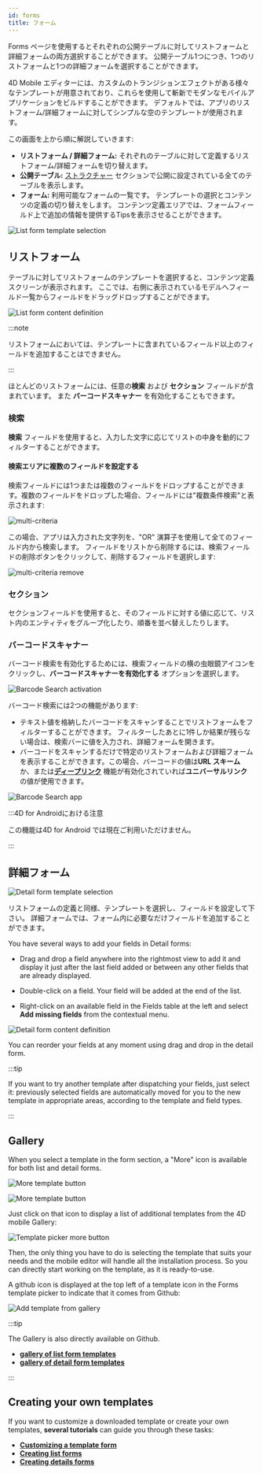 ```yaml
---
id: forms
title: フォーム
---
```


Forms ページを使用するとそれぞれの公開テーブルに対してリストフォームと詳細フォームの両方選択することができます。 公開テーブル1つにつき、1つのリストフォームと1つの詳細フォームを選択することができます。

4D Mobile エディターには、カスタムのトランジションエフェクトがある様々なテンプレートが用意されており、これらを使用して斬新でモダンなモバイルアプリケーションをビルドすることができます。 デフォルトでは、アプリのリストフォーム/詳細フォームに対してシンプルな空のテンプレートが使用されます。

この画面を上から順に解説していきます:

* **リストフォーム / 詳細フォーム:** それぞれのテーブルに対して定義するリストフォーム/詳細フォームを切り替えます。
* **公開テーブル:** [ストラクチャー](structure.md) セクションで公開に設定されている全てのテーブルを表示します。
* **フォーム:** 利用可能なフォームの一覧です。 テンプレートの選択とコンテンツの定義の切り替えをします。 コンテンツ定義エリアでは、フォームフィールド上で追加の情報を提供するTipsを表示させることができます。


![List form template selection](img/Forms-section-templates-selection-4D-for-iOS.png)



## リストフォーム

テーブルに対してリストフォームのテンプレートを選択すると、コンテンツ定義スクリーンが表示されます。 ここでは、右側に表示されているモデルへフィールド一覧からフィールドをドラッグドロップすることができます。

![List form content definition](img/Forms-section-content-definition-4D-for-iOS.png)

:::note

リストフォームにおいては、テンプレートに含まれているフィールド以上のフィールドを追加することはできません。

:::

ほとんどのリストフォームには、任意の**検索** および **セクション** フィールドが含まれています。 また **バーコードスキャナー** を有効化することもできます。


### 検索

**検索** フィールドを使用すると、入力した文字に応じてリストの中身を動的にフィルターすることができます。

#### 検索エリアに複数のフィールドを設定する

検索フィールドには1つまたは複数のフィールドをドロップすることができます。複数のフィールドをドロップした場合、フィールドには"複数条件検索"と表示されます:

![multi-criteria](img/multi-criteria.png)

この場合、アプリは入力された文字列を、"OR" 演算子を使用して全てのフィールド内から検索します。 フィールドをリストから削除するには、検索フィールドの削除ボタンをクリックして、削除するフィールドを選択します:

![multi-criteria remove](img/multi-criteria-search-forms-section-remove-fields.png)


### セクション

セクションフィールドを使用すると、そのフィールドに対する値に応じて、リスト内のエンティティをグループ化したり、順番を並べ替えしたりします。



### バーコードスキャナー

バーコード検索を有効化するためには、検索フィールドの横の虫眼鏡アイコンをクリックし、**バーコードスキャナーを有効化する** オプションを選択します。

![Barcode Search activation](img/project-editor-Qrcode-barcode-search-4D-for-iOS.gif)

バーコード検索には2つの機能があります:

* テキスト値を格納したバーコードをスキャンすることでリストフォームをフィルターすることができます。 フィルターしたあとに1件しか結果が残らない場合は、検索バーに値を入力され、詳細フォームを開きます。
* バーコードをスキャンするだけで特定のリストフォームおよび詳細フォームを表示することができます。この場合、バーコードの値は**URL スキーム** か、または[**ディープリンク**](../special-features/deep-linking.md) 機能が有効化されていれば**ユニバーサルリンク** の値が使用できます。

![Barcode Search app](img/text-Qrcode-barcode-search-4D-for-iOS.gif)

:::4D for Androidにおける注意

この機能は4D for Android では現在ご利用いただけません。

:::

## 詳細フォーム

![Detail form template selection](img/Forms-section-detail-form-templates-selection-4D-for-iOS.png)

リストフォームの定義と同様、テンプレートを選択し、フィールドを設定して下さい。 詳細フォームでは、フォーム内に必要なだけフィールドを追加することができます。

You have several ways to add your fields in Detail forms:

* Drag and drop a field anywhere into the rightmost view to add it and display it just after the last field added or between any other fields that are already displayed.

* Double-click on a field. Your field will be added at the end of the list.

* Right-click on an available field in the Fields table at the left and select **Add missing fields** from the contextual menu.

![Detail form content definition](img/Forms-section-detail-form-content-definition-4D-for-iOS.png)


You can reorder your fields at any moment using drag and drop in the detail form.

:::tip

If you want to try another template after dispatching your fields, just select it: previously selected fields are automatically moved for you to the new template in appropriate areas, according to the template and field types.

:::


## Gallery

When you select a template in the form section, a "More" icon is available for both list and detail forms.

![More template button](img/more.png)

![More template button](img/Forms-more-button.png)

Just click on that icon to display a list of additional templates from the 4D mobile Gallery:

![Template picker more button](img/Forms-template-gallery.png)

Then, the only thing you have to do is selecting the template that suits your needs and the mobile editor will handle all the installation process. So you can directly start working on the template, as it is ready-to-use.

A github icon is displayed at the top left of a template icon in the Forms template picker to indicate that it comes from Github:

![Add template from gallery](img/indicator-template-github.png)


:::tip

The Gallery is also directly available on Github.
- [**gallery of list form templates**](https://4d-for-ios.github.io/gallery/#/type/list-detail/picker/0)
- [**gallery of detail form templates**](https://4d-for-ios.github.io/gallery/#/type/form-detail/picker/0)

:::

## Creating your own templates

If you want to customize a downloaded template or create your own templates, **several tutorials** can guide you through these tasks:

- [**Customizing a template form**](../tutorials/gallery/update-gallery-template.md)
- [**Creating list forms**](../tutorials/creating-list-forms/list-form-template.md)
- [**Creating details forms**](../tutorials/creating-detail-forms/detail-form-template.md)